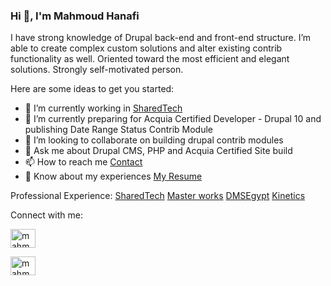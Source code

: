 ### Hi 👋, I'm Mahmoud Hanafi

I have strong knowledge of Drupal back-end and front-end structure. I’m able to create complex custom solutions and alter existing contrib functionality as well. Oriented toward the most efficient and elegant solutions. Strongly self-motivated person.

Here are some ideas to get you started:

- 🔭 I’m currently working in [SharedTech](https://www.sharedtech.com.sa/)
- 🌱 I’m currently preparing for Acquia Certified Developer - Drupal 10 and publishing Date Range Status Contrib Module
- 👯 I’m looking to collaborate on building drupal contrib modules
- 💬 Ask me about Drupal CMS, PHP and Acquia Certified Site build
- 📫 How to reach me [Contact](https://www.linkedin.com/in/mahmoud-hanafi-b4831717b/)
- 📄 Know about my experiences [My Resume](https://drive.google.com/file/d/1te1F830oOLXl-sGilzPkaNvxqJ8kGsCz/view?usp=sharing)

Professional Experience:
[SharedTech](https://www.sharedtech.com.sa/)     [Master works](https://master-works.sa/en)    [DMSEgypt](http://dmsegypt.net/)    [Kinetics](https://www.kineticsegypt.com/)

Connect with me:
<br>

<a href="https://www.linkedin.com/in/mahmoud-hanafi-b4831717b/" rel="nofollow"><img align="center" src="https://raw.githubusercontent.com/rahuldkjain/github-profile-readme-generator/master/src/images/icons/Social/linked-in-alt.svg" alt="mahmoud-hanafi" height="30" width="40" style="max-width: 100%;"></a>

<a href="https://twitter.com/hhanfy626" rel="nofollow"><img align="center" src="https://raw.githubusercontent.com/rahuldkjain/github-profile-readme-generator/master/src/images/icons/Social/twitter.svg" alt="mahmoud-hanafi" height="30" width="40" style="max-width: 100%;"></a>

